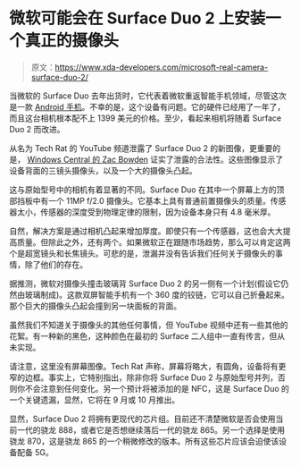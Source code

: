 # 微软可能会在 Surface Duo 2 上安装一个真正的摄像头

> 原文：<https://www.xda-developers.com/microsoft-real-camera-surface-duo-2/>

当微软的 Surface Duo 去年出货时，它代表着微软重返智能手机领域，尽管这次是一款 [Android 手机](https://www.xda-developers.com/best-android-phones/)。不幸的是，这个设备有问题。它的硬件已经用了一年了，而且这台相机根本配不上 1399 美元的价格。至少，看起来相机将随着 Surface Duo 2 而改进。

从名为 Tech Rat 的 YouTube 频道泄露了 Surface Duo 2 的新图像，更重要的是， [Windows Central 的 Zac Bowden](https://www.windowscentral.com/images-microsofts-upcoming-surface-duo-2-leak-revealing-triple-camera-setup) 证实了泄露的合法性。这些图像显示了设备背面的三镜头摄像头，以及一个大的摄像头凸起。

这与原始型号中的相机有着显著的不同。Surface Duo 在其中一个屏幕上方的顶部挡板中有一个 11MP f/2.0 摄像头。它基本上具有普通前置摄像头的质量。传感器太小，传感器的深度受到物理定律的限制，因为设备本身只有 4.8 毫米厚。

自然，解决方案是通过相机凸起来增加厚度。即使只有一个传感器，这也会大大提高质量。但除此之外，还有两个。如果微软正在跟随市场趋势，那么可以肯定这两个是超宽镜头和长焦镜头。可悲的是，泄漏并没有告诉我们任何关于摄像头的事情，除了他们的存在。

据推测，微软对摄像头撞击玻璃背 Surface Duo 2 的另一侧有一个计划(假设它仍然由玻璃制成)。这款双屏智能手机有一个 360 度的铰链，它可以自己折叠起来。那个巨大的摄像头凸起会撞到另一块面板的背面。

虽然我们不知道关于摄像头的其他任何事情，但 YouTube 视频中还有一些其他的花絮。有一种新的黑色，这种颜色在最初的 Surface 二人组中一直有传言，但从未实现。

请注意，这里没有屏幕图像。Tech Rat 声称，屏幕将略大，有圆角，设备将有更窄的边框。事实上，它特别指出，除非你将 Surface Duo 2 与原始型号并列，否则你不会注意到任何变化。另一个预计将被添加的是 NFC，这是 Surface Duo 的一个关键遗漏，显然，它将在 9 月或 10 月推出。

显然，Surface Duo 2 将拥有更现代的芯片组。目前还不清楚微软是否会使用当前一代的骁龙 888，或者它是否想继续落后一代的骁龙 865。另一个选择是使用骁龙 870，这是骁龙 865 的一个稍微修改的版本。所有这些芯片应该会迫使该设备配备 5G。